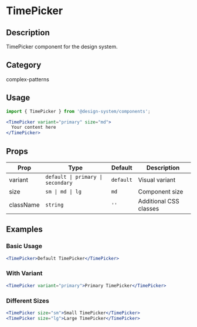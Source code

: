# TimePicker

## Description
TimePicker component for the design system.

## Category
complex-patterns

## Usage

```jsx
import { TimePicker } from '@design-system/components';

<TimePicker variant="primary" size="md">
  Your content here
</TimePicker>
```

## Props

| Prop | Type | Default | Description |
|------|------|---------|-------------|
| variant | `default \| primary \| secondary` | `default` | Visual variant |
| size | `sm \| md \| lg` | `md` | Component size |
| className | `string` | `''` | Additional CSS classes |

## Examples

### Basic Usage
```jsx
<TimePicker>Default TimePicker</TimePicker>
```

### With Variant
```jsx
<TimePicker variant="primary">Primary TimePicker</TimePicker>
```

### Different Sizes
```jsx
<TimePicker size="sm">Small TimePicker</TimePicker>
<TimePicker size="lg">Large TimePicker</TimePicker>
```
